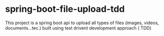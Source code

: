 # spring-boot-file-upload-tdd
This project is a spring boot api to upload  all types of files (images, videos, documents...tec.) built using test drivent development approach ( TDD)
